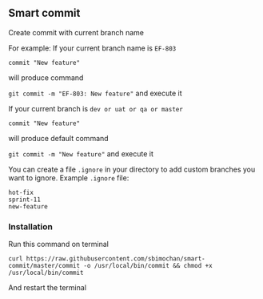 ## Smart commit
Create commit with current branch name

For example:
If your current branch name is ```EF-803```

```commit "New feature"```

will produce command

 ```git commit -m "EF-803: New feature"``` and execute it

If your current branch is ```dev or uat or qa or master```

```commit "New feature"```

will produce default command

 ```git commit -m "New feature"``` and execute it

You can create a file `.ignore` in your directory to add custom branches you want to ignore. Example `.ignore` file:

```
hot-fix
sprint-11
new-feature
```

### Installation
Run this command on terminal

```curl https://raw.githubusercontent.com/sbimochan/smart-commit/master/commit -o /usr/local/bin/commit && chmod +x /usr/local/bin/commit```

And restart the terminal
